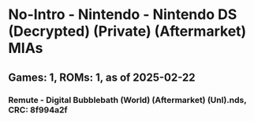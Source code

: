 # No-Intro - Nintendo - Nintendo DS (Decrypted) (Private) (Aftermarket) MIAs
## Games: 1, ROMs: 1, as of 2025-02-22

### Remute - Digital Bubblebath (World) (Aftermarket) (Unl).nds, CRC: 8f994a2f
